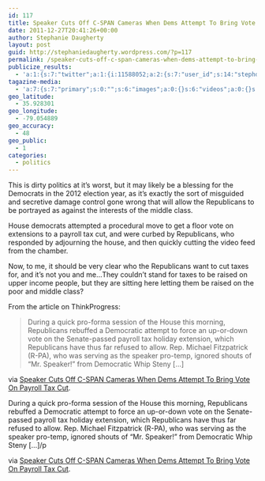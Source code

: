 ```yaml
---
id: 117
title: Speaker Cuts Off C-SPAN Cameras When Dems Attempt To Bring Vote On Payroll Tax Cut
date: 2011-12-27T20:41:26+00:00
author: Stephanie Daugherty
layout: post
guid: http://stephaniedaugherty.wordpress.com/?p=117
permalink: /speaker-cuts-off-c-span-cameras-when-dems-attempt-to-bring-vote-on-payroll-tax-cut
publicize_results:
  - 'a:1:{s:7:"twitter";a:1:{i:11588052;a:2:{s:7:"user_id";s:14:"stephdaugherty";s:7:"post_id";s:18:"151764653960208384";}}}'
tagazine-media:
  - 'a:7:{s:7:"primary";s:0:"";s:6:"images";a:0:{}s:6:"videos";a:0:{}s:11:"image_count";s:1:"0";s:6:"author";s:7:"4471717";s:7:"blog_id";s:8:"24399093";s:9:"mod_stamp";s:19:"2011-12-27 20:46:59";}'
geo_latitude:
  - 35.928301
geo_longitude:
  - -79.054889
geo_accuracy:
  - 48
geo_public:
  - 1
categories:
  - politics
---
```

This is dirty politics at it&#8217;s worst, but it may likely be a blessing for the Democrats in the 2012 election year, as it&#8217;s exactly the sort of misguided and secretive damage control gone wrong that will allow the Republicans to be portrayed as against the interests of the middle class.

House democrats attempted a procedural move to get a floor vote on extensions to a payroll tax cut, and were curbed by Republicans, who responded by adjourning the house, and then quickly cutting the video feed from the chamber.

Now, to me, it should be very clear who the Republicans want to cut taxes for, and it&#8217;s not you and me&#8230;They couldn&#8217;t stand for taxes to be raised on upper income people, but they are sitting here letting them be raised on the poor and middle class?

From the article on ThinkProgress:

> During a quick pro-forma session of the House this morning, Republicans rebuffed a Democratic attempt to force an up-or-down vote on the Senate-passed payroll tax holiday extension, which Republicans have thus far refused to allow. Rep. Michael Fitzpatrick (R-PA), who was serving as the speaker pro-temp, ignored shouts of “Mr. Speaker!” from Democratic Whip Steny [&#8230;]

via [Speaker Cuts Off C-SPAN Cameras When Dems Attempt To Bring Vote On Payroll Tax Cut](http://thinkprogress.org/economy/2011/12/21/393990/speaker-cuts-off-c-span-cameras-when-dems-attempts-to-bring-vote-on-payroll-tax-cut/).
  
During a quick pro-forma session of the House this morning, Republicans rebuffed a Democratic attempt to force an up-or-down vote on the Senate-passed payroll tax holiday extension, which Republicans have thus far refused to allow. Rep. Michael Fitzpatrick (R-PA), who was serving as the speaker pro-temp, ignored shouts of “Mr. Speaker!” from Democratic Whip Steny [&#8230;]/p

via [Speaker Cuts Off C-SPAN Cameras When Dems Attempt To Bring Vote On Payroll Tax Cut](http://thinkprogress.org/economy/2011/12/21/393990/speaker-cuts-off-c-span-cameras-when-dems-attempts-to-bring-vote-on-payroll-tax-cut/).
